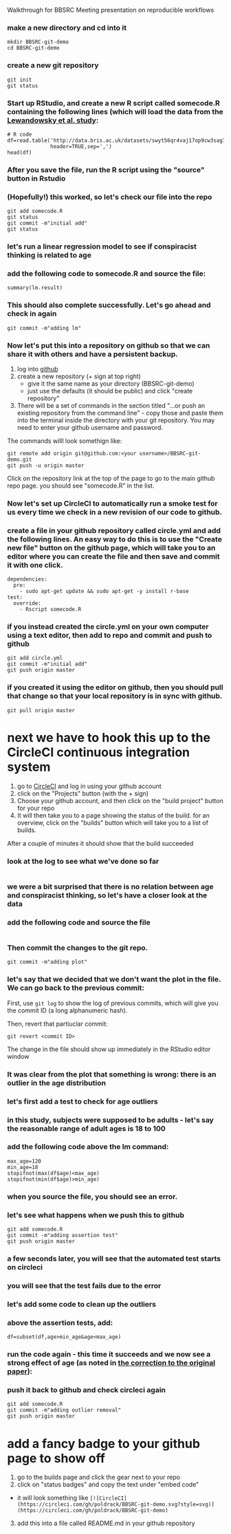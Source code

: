 
Walkthrough for BBSRC Meeting presentation on reproducible workflows

### make a new directory and cd into it
```
mkdir BBSRC-git-demo
cd BBSRC-git-demo
```

### create a new git repository
```
git init
git status
```

### Start up RStudio, and create a new R script called somecode.R containing the following lines (which  will load the data from the [Lewandowsky et al. study](http://journals.plos.org/plosone/article?id=10.1371/journal.pone.0075637):
```
# R code
df=read.table('http://data.bris.ac.uk/datasets/swyt56qr4vaj17op9cw3sag7d/LskyetalPLOSONE.csv',
              header=TRUE,sep=',')
head(df)
```

### After you save the file, run the R script using the "source" button in Rstudio

### (Hopefully!) this worked, so let's check our file into the repo
```git status
git add somecode.R
git status
git commit -m"initial add"
git status
```

### let's run a linear regression model to see if conspiracist thinking is related to age

### add the following code to somecode.R and source the file:
```lm.result=lm(conspiracist_avg~age,data=df)
summary(lm.result)
```

### This should also complete successfully.  Let's go ahead and check in again
```git add somecode.R
git commit -m"adding lm"
```

### Now let's put this into a repository on github so that we can share it with others and have a persistent backup.

1. log into [github](github.com)
2. create a new repository (+ sign at top right)
   * give it the same name as your directory (BBSRC-git-demo)
   * just use the defaults (it should be public) and click "create repository"
3. There will be a set of commands in the section titled "…or push an existing repository from the command line" - copy those and paste them into the terminal inside the directory with your git repository. You may need to enter your github username and password.

The commands willl look somethign like:
```
git remote add origin git@github.com:<your username>/BBSRC-git-demo.git
git push -u origin master
```

Click on the repository link at the top of the page to go to the main github repo page. you should see "somecode.R" in the list.


### Now let's set up CircleCI to automatically run a smoke test for us every time we check in a new revision of our code to github.

### create a file in your github repository called circle.yml and add the following lines.  An easy way to do this is to use the "Create new file" button on the github page, which will take you to an editor where you can create the file and then save and commit it with one click.

```
dependencies:
  pre:
    - sudo apt-get update && sudo apt-get -y install r-base
test:
  override:
    - Rscript somecode.R
```

### if you instead created the circle.yml on your own computer using a text editor, then add to repo and commit and push to github

```
git add circle.yml
git commit -m"initial add"
git push origin master
```

### if you created it using the editor on github, then you should pull that change so that your local repository is in sync with github.
```
git pull origin master
```

# next we have to hook this up to the CircleCI continuous integration system

1. go to [CircleCI](http:circleci.com) and log in using your github account
2. click on the "Projects" button (with the + sign)
3. Choose your github account, and then click on the "build project" button for your repo
4. It will then take you to a page showing the status of the build.  for an overview, click on the "builds" button which will take you to a list of builds.

After a couple of minutes it should show that the build succeeded

### look at the log to see what we've done so far
```git log
```

### we were a bit surprised that there is no relation between age and conspiracist thinking, so let's have a closer look at the data

### add the following code and source the file

```plot(df$age,df$conspiracist_avg)
```

### Then commit the changes to the git repo.

```git add somecode.R
git commit -m"adding plot"
```

### let's say that we decided that we don't want the plot in the file. We can go back to the previous commit:

First, use ```git log``` to show the log of previous commits, which will give you the commit ID (a long alphanumeric hash).

Then, revert that partiuclar commit:

```
git revert <commit ID>
```

The change in the file should show up immediately in the RStudio editor window

### It was clear from the plot that something is wrong: there is an outlier in the age distribution
### let's first add a test to check for age outliers
### in this study, subjects were supposed to be adults - let's say the reasonable range of adult ages is 18 to 100

### add the following code above the lm command:

```
max_age=120
min_age=18
stopifnot(max(df$age)<max_age)
stopifnot(min(df$age)>min_age)
```

### when you source the file, you should see an error.
### let's see what happens when we push this to github

```
git add somecode.R
git commit -m"adding assertion test"
git push origin master
```

### a few seconds later, you will see that the automated test starts on circleci
### you will see that the test fails due to the error

### let's add some code to clean up the outliers
### above the assertion tests, add:

```
df=subset(df,age>min_age&age<max_age)
```

### run the code again - this time it succeeds and we now see a strong effect of age (as noted in [the correction to the original paper](http://journals.plos.org/plosone/article?id=10.1371/journal.pone.0134773)): 

### push it back to github and check circleci again
```
git add somecode.R
git commit -m"adding outlier removal"
git push origin master
```

# add a fancy badge to your github page to show off
1. go to the builds page and click the gear next to your repo
2. click on "status badges" and copy the text under "embed code"
  * it will look something like ```[![CircleCI](https://circleci.com/gh/poldrack/BBSRC-git-demo.svg?style=svg)](https://circleci.com/gh/poldrack/BBSRC-git-demo)```
3. add this into a file called README.md in your github repository


